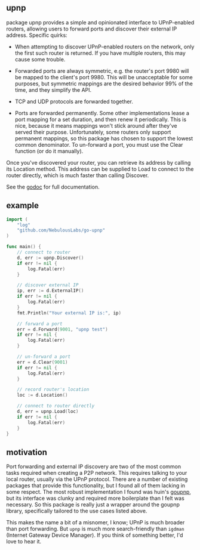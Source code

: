 ## upnp ##

package upnp provides a simple and opinionated interface to UPnP-enabled
routers, allowing users to forward ports and discover their external IP
address. Specific quirks:

- When attempting to discover UPnP-enabled routers on the network, only the
first such router is returned. If you have multiple routers, this may cause
some trouble.

- Forwarded ports are always symmetric, e.g. the router's port 9980 will be
mapped to the client's port 9980. This will be unacceptable for some purposes,
but symmetric mappings are the desired behavior 99% of the time, and they
simplify the API.

- TCP and UDP protocols are forwarded together.

- Ports are forwarded permanently. Some other implementations lease a port
mapping for a set duration, and then renew it periodically. This is nice,
because it means mappings won't stick around after they've served their
purpose. Unfortunately, some routers only support permanent mappings, so this
package has chosen to support the lowest common denominator. To un-forward a
port, you must use the Clear function (or do it manually).

Once you've discovered your router, you can retrieve its address by calling
its Location method. This address can be supplied to Load to connect to the
router directly, which is much faster than calling Discover.

See the [godoc](http://godoc.org/github.com/NebulousLabs/go-upnp) for full documentation.

## example ##

```go
import (
	"log"
	"github.com/NebulousLabs/go-upnp"
)

func main() {
    // connect to router
    d, err := upnp.Discover()
    if err != nil {
        log.Fatal(err)
    }

    // discover external IP
    ip, err := d.ExternalIP()
    if err != nil {
        log.Fatal(err)
    }
    fmt.Println("Your external IP is:", ip)

    // forward a port
    err = d.Forward(9001, "upnp test")
    if err != nil {
        log.Fatal(err)
    }

    // un-forward a port
    err = d.Clear(9001)
    if err != nil {
        log.Fatal(err)
    }

    // record router's location
    loc := d.Location()

    // connect to router directly
    d, err = upnp.Load(loc)
    if err != nil {
        log.Fatal(err)
    }
}
```

## motivation ##

Port forwarding and external IP discovery are two of the most common tasks required when creating a P2P network. This requires talking to your local router, usually via the UPnP protocol. There are a number of existing packages that provide this functionality, but I found all of them lacking in some respect. The most robust implementation I found was huin's [goupnp](http://github.com/huin/goupnp), but its interface was clunky and required more boilerplate than I felt was necessary. So this package is really just a wrapper around the goupnp library, specifically tailored to the use cases listed above.

This makes the name a bit of a misnomer, I know; UPnP is much broader than port forwarding. But `upnp` is much more search-friendly than `igdman` (Internet Gateway Device Manager). If you think of something better, I'd love to hear it.
